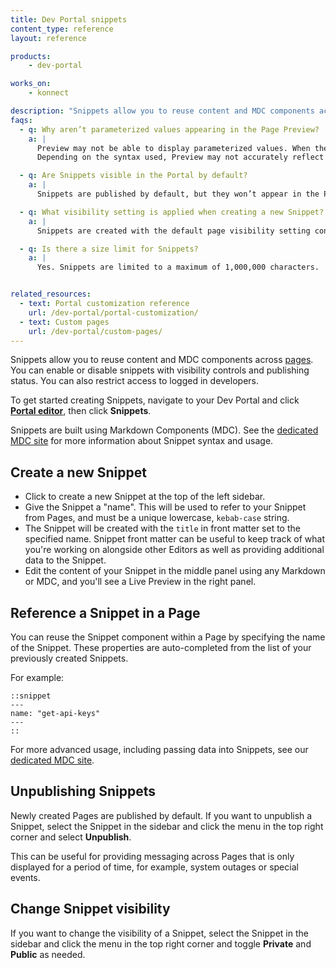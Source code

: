 ```yaml
---
title: Dev Portal snippets
content_type: reference
layout: reference

products:
    - dev-portal

works_on:
    - konnect

description: "Snippets allow you to reuse content and MDC components across Pages."
faqs:
  - q: Why aren’t parameterized values appearing in the Page Preview?
    a: |
      Preview may not be able to display parameterized values. When the Page is rendered in the Portal, parameters will be resolved. 
      Depending on the syntax used, Preview may not accurately reflect those values in Page or Snippet views.

  - q: Are Snippets visible in the Portal by default?
    a: |
      Snippets are published by default, but they won’t appear in the Portal unless they are reused in a Page.

  - q: What visibility setting is applied when creating a new Snippet?
    a: |
      Snippets are created with the default page visibility setting configured in your [Portal Settings](/dev-portal/portal-settings/).

  - q: Is there a size limit for Snippets?
    a: |
      Yes. Snippets are limited to a maximum of 1,000,000 characters.


related_resources:
  - text: Portal customization reference
    url: /dev-portal/portal-customization/
  - text: Custom pages
    url: /dev-portal/custom-pages/
---
```




Snippets allow you to reuse content and MDC components across [pages](/dev-portal/custom-pages). You can enable or disable snippets with visibility controls and publishing status. You can also restrict access to logged in developers.

To get started creating Snippets, navigate to your Dev Portal and click [**Portal editor**](/dev-portal/portal-customization/#portal-editor/), then click **Snippets**.


Snippets are built using Markdown Components (MDC). See the [dedicated MDC site](https://portaldocs.konghq.com/components/snippet) for more information about Snippet syntax and usage.


## Create a new Snippet
* Click to create a new Snippet at the top of the left sidebar.
* Give the Snippet a "name". This will be used to refer to your Snippet from Pages, and must be a unique lowercase, `kebab-case` string.
* The Snippet will be created with the `title` in front matter set to the specified name. Snippet front matter can be useful to keep track of what you're working on alongside other Editors as well as providing additional data to the Snippet.
* Edit the content of your Snippet in the middle panel using any Markdown or MDC, and you'll see a Live Preview in the right panel.


## Reference a Snippet in a Page

You can reuse the Snippet component within a Page by specifying the name of the Snippet. These properties are auto-completed from the list of your previously created Snippets.

For example:

```mdc
::snippet
---
name: "get-api-keys"
---
::
```

For more advanced usage, including passing data into Snippets, see our [dedicated MDC site](https://portaldocs.konghq.com/components/snippet).


## Unpublishing Snippets

Newly created Pages are published by default. If you want to unpublish a Snippet, select the Snippet in the sidebar and click the menu in the top right corner and select **Unpublish**. 

This can be useful for providing messaging across Pages that is only displayed for a period of time, for example, system outages or special events.

## Change Snippet visibility
If you want to change the visibility of a Snippet, select the Snippet in the sidebar and click the menu in the top right corner and toggle **Private** and **Public** as needed.
